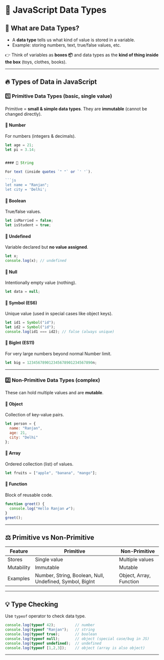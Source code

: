 

# 🌈 JavaScript Data Types  

## 📝 What are Data Types?  
- A **data type** tells us what kind of value is stored in a variable.  
- Example: storing numbers, text, true/false values, etc.  

👉 Think of variables as **boxes 📦** and data types as the **kind of thing inside the box** (toys, clothes, books).  

---

## 🔥 Types of Data in JavaScript  

### 1️⃣ Primitive Data Types (basic, single value)  
Primitive = **small & simple data types**. They are **immutable** (cannot be changed directly).  

#### 🔹 Number  
For numbers (integers & decimals).  
```js
let age = 21;  
let pi = 3.14;  


#### 🔹 String

For text (inside quotes `" "` or `' '`).

```js
let name = "Ranjan";  
let city = 'Delhi';  
```

#### 🔹 Boolean

True/false values.

```js
let isMarried = false;  
let isStudent = true;  
```

#### 🔹 Undefined

Variable declared but **no value assigned**.

```js
let x;  
console.log(x); // undefined
```

#### 🔹 Null

Intentionally empty value (nothing).

```js
let data = null;  
```

#### 🔹 Symbol (ES6)

Unique value (used in special cases like object keys).

```js
let id1 = Symbol("id");  
let id2 = Symbol("id");  
console.log(id1 === id2); // false (always unique)
```

#### 🔹 BigInt (ES11)

For very large numbers beyond normal Number limit.

```js
let big = 123456789012345678901234567890n;  
```

---

### 2️⃣ Non-Primitive Data Types (complex)

These can hold multiple values and are **mutable**.

#### 🔹 Object

Collection of key-value pairs.

```js
let person = {  
  name: "Ranjan",  
  age: 21,  
  city: "Delhi"  
};  
```

#### 🔹 Array

Ordered collection (list) of values.

```js
let fruits = ["apple", "banana", "mango"];  
```

#### 🔹 Function

Block of reusable code.

```js
function greet() {  
  console.log("Hello Ranjan 💕");  
}  
greet();
```

---

## ⚖️ Primitive vs Non-Primitive

|Feature|Primitive|Non-Primitive|
|---|---|---|
|Stores|Single value|Multiple values|
|Mutability|Immutable|Mutable|
|Examples|Number, String, Boolean, Null, Undefined, Symbol, BigInt|Object, Array, Function|

---

## 💡 Type Checking

Use `typeof` operator to check data type.

```js
console.log(typeof 42);         // number  
console.log(typeof "Ranjan");   // string  
console.log(typeof true);       // boolean  
console.log(typeof null);       // object (special case/bug in JS)  
console.log(typeof undefined);  // undefined  
console.log(typeof [1,2,3]);    // object (array is also object)  
```
---
